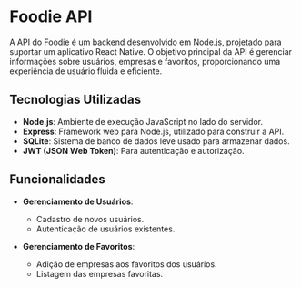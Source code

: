 # Foodie API

A API do Foodie é um backend desenvolvido em Node.js, projetado para suportar um aplicativo React Native. O objetivo principal da API é gerenciar informações sobre usuários, empresas e favoritos, proporcionando uma experiência de usuário fluida e eficiente.

## Tecnologias Utilizadas

- **Node.js**: Ambiente de execução JavaScript no lado do servidor.
- **Express**: Framework web para Node.js, utilizado para construir a API.
- **SQLite**: Sistema de banco de dados leve usado para armazenar dados.
- **JWT (JSON Web Token)**: Para autenticação e autorização.

## Funcionalidades

- **Gerenciamento de Usuários**:
  - Cadastro de novos usuários.
  - Autenticação de usuários existentes.
  
- **Gerenciamento de Favoritos**:
  - Adição de empresas aos favoritos dos usuários.
  - Listagem das empresas favoritas.